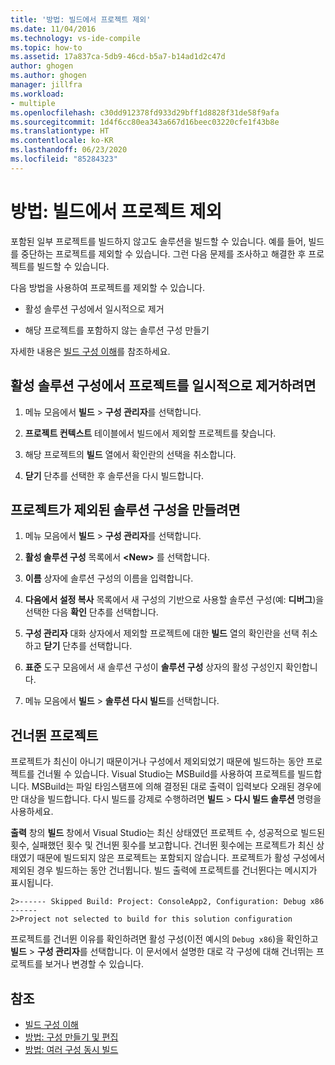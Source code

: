 ```yaml
---
title: '방법: 빌드에서 프로젝트 제외'
ms.date: 11/04/2016
ms.technology: vs-ide-compile
ms.topic: how-to
ms.assetid: 17a837ca-5db9-46cd-b5a7-b14ad1d2c47d
author: ghogen
ms.author: ghogen
manager: jillfra
ms.workload:
- multiple
ms.openlocfilehash: c30dd912378fd933d29bff1d8828f31de58f9afa
ms.sourcegitcommit: 1d4f6cc80ea343a667d16beec03220cfe1f43b8e
ms.translationtype: HT
ms.contentlocale: ko-KR
ms.lasthandoff: 06/23/2020
ms.locfileid: "85284323"
---
```

# <a name="how-to-exclude-projects-from-a-build"></a>방법: 빌드에서 프로젝트 제외

포함된 일부 프로젝트를 빌드하지 않고도 솔루션을 빌드할 수 있습니다. 예를 들어, 빌드를 중단하는 프로젝트를 제외할 수 있습니다. 그런 다음 문제를 조사하고 해결한 후 프로젝트를 빌드할 수 있습니다.

다음 방법을 사용하여 프로젝트를 제외할 수 있습니다.

- 활성 솔루션 구성에서 일시적으로 제거

- 해당 프로젝트를 포함하지 않는 솔루션 구성 만들기

자세한 내용은 [빌드 구성 이해](../ide/understanding-build-configurations.md)를 참조하세요.

## <a name="to-temporarily-remove-a-project-from-the-active-solution-configuration"></a>활성 솔루션 구성에서 프로젝트를 일시적으로 제거하려면

1. 메뉴 모음에서 **빌드** > **구성 관리자**를 선택합니다.

2. **프로젝트 컨텍스트** 테이블에서 빌드에서 제외할 프로젝트를 찾습니다.

3. 해당 프로젝트의 **빌드** 열에서 확인란의 선택을 취소합니다.

4. **닫기** 단추를 선택한 후 솔루션을 다시 빌드합니다.

## <a name="to-create-a-solution-configuration-that-excludes-a-project"></a>프로젝트가 제외된 솔루션 구성을 만들려면

1. 메뉴 모음에서 **빌드** > **구성 관리자**를 선택합니다.

2. **활성 솔루션 구성** 목록에서 **\<New>** 를 선택합니다.

3. **이름** 상자에 솔루션 구성의 이름을 입력합니다.

4. **다음에서 설정 복사** 목록에서 새 구성의 기반으로 사용할 솔루션 구성(예: **디버그**)을 선택한 다음 **확인** 단추를 선택합니다.

5. **구성 관리자** 대화 상자에서 제외할 프로젝트에 대한 **빌드** 열의 확인란을 선택 취소하고 **닫기** 단추를 선택합니다.

6. **표준** 도구 모음에서 새 솔루션 구성이 **솔루션 구성** 상자의 활성 구성인지 확인합니다.

7. 메뉴 모음에서 **빌드** > **솔루션 다시 빌드**를 선택합니다.

## <a name="skipped-projects"></a>건너뛴 프로젝트

프로젝트가 최신이 아니기 때문이거나 구성에서 제외되었기 때문에 빌드하는 동안 프로젝트를 건너뛸 수 있습니다. Visual Studio는 MSBuild를 사용하여 프로젝트를 빌드합니다. MSBuild는 파일 타임스탬프에 의해 결정된 대로 출력이 입력보다 오래된 경우에만 대상을 빌드합니다. 다시 빌드를 강제로 수행하려면 **빌드** > **다시 빌드 솔루션** 명령을 사용하세요.

**출력** 창의 **빌드** 창에서 Visual Studio는 최신 상태였던 프로젝트 수, 성공적으로 빌드된 횟수, 실패했던 횟수 및 건너뛴 횟수를 보고합니다. 건너뛴 횟수에는 프로젝트가 최신 상태였기 때문에 빌드되지 않은 프로젝트는 포함되지 않습니다. 프로젝트가 활성 구성에서 제외된 경우 빌드하는 동안 건너뜁니다. 빌드 출력에 프로젝트를 건너뛴다는 메시지가 표시됩니다.

```output
2>------ Skipped Build: Project: ConsoleApp2, Configuration: Debug x86 ------
2>Project not selected to build for this solution configuration
```

프로젝트를 건너뛴 이유를 확인하려면 활성 구성(이전 예시의 `Debug x86`)을 확인하고 **빌드** > **구성 관리자**를 선택합니다. 이 문서에서 설명한 대로 각 구성에 대해 건너뛰는 프로젝트를 보거나 변경할 수 있습니다.

## <a name="see-also"></a>참조

- [빌드 구성 이해](../ide/understanding-build-configurations.md)
- [방법: 구성 만들기 및 편집](../ide/how-to-create-and-edit-configurations.md)
- [방법: 여러 구성 동시 빌드](../ide/how-to-build-multiple-configurations-simultaneously.md)
